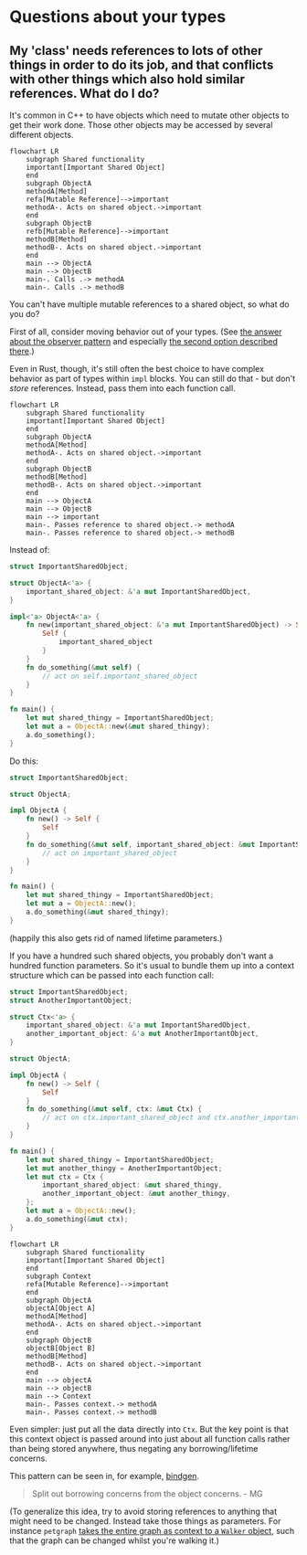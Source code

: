 # Questions about your types

## My 'class' needs references to lots of other things in order to do its job, and that conflicts with other things which also hold similar references. What do I do?

It's common in C++ to have objects which need to mutate other objects to get
their work done. Those other objects may be accessed by several different
objects.

```mermaid
flowchart LR
    subgraph Shared functionality
    important[Important Shared Object]
    end
    subgraph ObjectA
    methodA[Method]
    refa[Mutable Reference]-->important
    methodA-. Acts on shared object.->important
    end
    subgraph ObjectB
    refb[Mutable Reference]-->important
    methodB[Method]
    methodB-. Acts on shared object.->important
    end
    main --> ObjectA
    main --> ObjectB
    main-. Calls .-> methodA
    main-. Calls .-> methodB
```

You can't have multiple mutable references to a shared object, so what do you do?

First of all, consider moving behavior out of your types. (See
[the answer about the observer pattern](./codebase.md#the-c-observer-pattern-is-hard-in-rust-what-to-do) and especially
[the second option described there](./codebase.md#option-2-drive-the-objects-from-the-code-not-the-other-way-round).)

Even in Rust, though, it's still often the best choice to have complex
behavior as part of types within `impl` blocks. You can still do that -
but don't _store_ references. Instead, pass them into each function call.

```mermaid
flowchart LR
    subgraph Shared functionality
    important[Important Shared Object]
    end
    subgraph ObjectA
    methodA[Method]
    methodA-. Acts on shared object.->important
    end
    subgraph ObjectB
    methodB[Method]
    methodB-. Acts on shared object.->important
    end
    main --> ObjectA
    main --> ObjectB
    main --> important
    main-. Passes reference to shared object.-> methodA
    main-. Passes reference to shared object.-> methodB
```

Instead of:

```rust
struct ImportantSharedObject;

struct ObjectA<'a> {
    important_shared_object: &'a mut ImportantSharedObject,
}

impl<'a> ObjectA<'a> {
    fn new(important_shared_object: &'a mut ImportantSharedObject) -> Self {
        Self {
            important_shared_object
        }
    }
    fn do_something(&mut self) {
        // act on self.important_shared_object
    }
}

fn main() {
    let mut shared_thingy = ImportantSharedObject;
    let mut a = ObjectA::new(&mut shared_thingy);
    a.do_something();
}
```

Do this:

```rust
struct ImportantSharedObject;

struct ObjectA;

impl ObjectA {
    fn new() -> Self {
        Self
    }
    fn do_something(&mut self, important_shared_object: &mut ImportantSharedObject) {
        // act on important_shared_object
    }
}

fn main() {
    let mut shared_thingy = ImportantSharedObject;
    let mut a = ObjectA::new();
    a.do_something(&mut shared_thingy);
}
```

(happily this also gets rid of named lifetime parameters.)

If you have a hundred such shared objects, you probably don't want a
hundred function parameters. So it's usual to bundle them up into
a context structure which can be passed into each function call:

```rust
struct ImportantSharedObject;
struct AnotherImportantObject;

struct Ctx<'a> {
    important_shared_object: &'a mut ImportantSharedObject,
    another_important_object: &'a mut AnotherImportantObject,
}

struct ObjectA;

impl ObjectA {
    fn new() -> Self {
        Self
    }
    fn do_something(&mut self, ctx: &mut Ctx) {
        // act on ctx.important_shared_object and ctx.another_important_thing
    }
}

fn main() {
    let mut shared_thingy = ImportantSharedObject;
    let mut another_thingy = AnotherImportantObject;
    let mut ctx = Ctx {
        important_shared_object: &mut shared_thingy,
        another_important_object: &mut another_thingy,
    };
    let mut a = ObjectA::new();
    a.do_something(&mut ctx);
}
```

```mermaid
flowchart LR
    subgraph Shared functionality
    important[Important Shared Object]
    end
    subgraph Context
    refa[Mutable Reference]-->important
    end
    subgraph ObjectA
    objectA[Object A]
    methodA[Method]
    methodA-. Acts on shared object.->important
    end
    subgraph ObjectB
    objectB[Object B]
    methodB[Method]
    methodB-. Acts on shared object.->important
    end
    main --> objectA
    main --> objectB
    main --> Context
    main-. Passes context.-> methodA
    main-. Passes context.-> methodB
```

Even simpler: just put all the data directly into `Ctx`. But the key point
is that this context object is passed around into just about all function calls
rather than being stored anywhere, thus negating any borrowing/lifetime concerns.

This pattern can be seen in, for example, [bindgen](https://github.com/rust-lang/rust-bindgen/blob/271eeb0782d34942267ceabcf5f1cf118f0f5842/src/ir/context.rs#L308).

> Split out borrowing concerns from the object concerns. - MG

(To generalize this idea, try to avoid storing references to anything that might
need to be changed. Instead take those things as parameters. For instance
`petgraph` [takes the entire graph as context to a `Walker` object](https://docs.rs/petgraph/0.6.0/petgraph/visit/trait.Walker.html), such that the graph can be changed whilst you're walking it.)